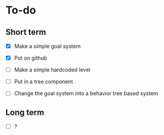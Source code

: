 
# To-do

## Short term

- [x] Make a simple goal system
- [x] Put on github
- [ ] Make a simple hardcoded level
- [ ] Put in a tree component
- [ ] Change the goal system into a behavior tree based system


## Long term

- [ ] ?